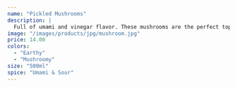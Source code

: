 ```yaml
---
name: "Pickled Mushrooms"
description: |
  Full of umami and vinegar flavor. These mushrooms are the perfect topper to and red meat dish. Looking for that sour component for your charcuterie board? Look no further.
image: "/images/products/jpg/mushroom.jpg"
price: 14.00
colors:
  - "Earthy"
  - "Mushroomy"
size: "500ml"
spice: "Umami & Sour"
---
```

